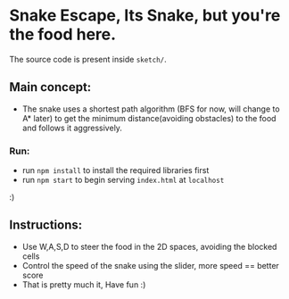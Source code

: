 # Snake Escape, Its Snake, but you're the food here. 

The source code is present inside `sketch/`.
## Main concept: 
 - The snake uses a shortest path algorithm (BFS for now, will change to A* later) to get the minimum distance(avoiding obstacles) to the food and follows it aggressively.
### Run: 
 - run `npm install` to install the required libraries first
 - run `npm start` to begin serving `index.html` at `localhost`
 
 :)

 ## Instructions:
  - Use W,A,S,D to steer the food in the 2D spaces, avoiding the blocked cells
  - Control the speed of the snake using the slider, more speed == better score
  - That is pretty much it, Have fun :)